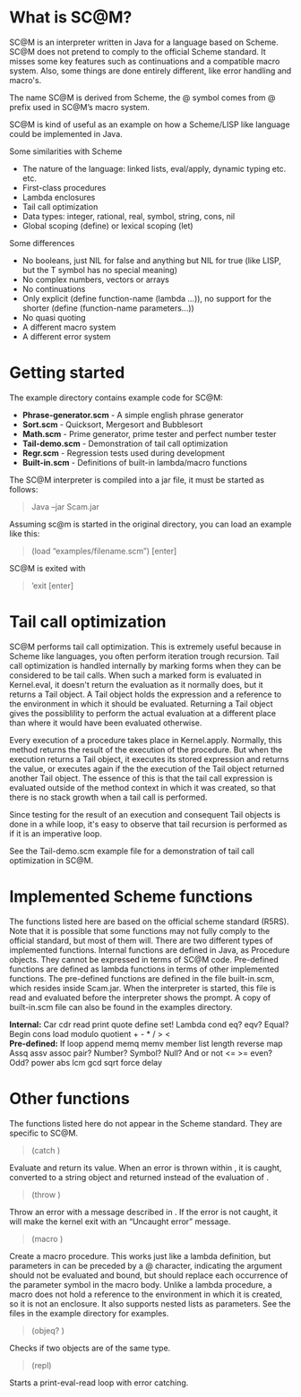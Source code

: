 
# What is SC@M?

SC@M is an interpreter written in Java for a language based on Scheme. SC@M does not pretend to comply to 
the official Scheme standard. It misses some key features such as continuations and a compatible 
macro system. Also, some things are done entirely different, like error handling and macro's. 

The name SC@M is derived from Scheme, the @ symbol comes from @ prefix used in SC@M’s macro system.

SC@M is kind of useful as an example on how a Scheme/LISP like language could be implemented in Java.

Some similarities with Scheme

- The nature of the language: linked lists, eval/apply, dynamic typing etc. etc.
- First-class procedures
- Lambda enclosures
- Tail call optimization
- Data types: integer, rational, real, symbol, string, cons, nil
- Global scoping (define) or lexical scoping (let)

Some differences

- No booleans, just NIL for false and anything but NIL for true (like LISP, but the T symbol has no special meaning)
- No complex numbers, vectors or arrays
- No continuations
- Only explicit (define function-name (lambda ...)), no support for the shorter (define (function-name parameters...))
- No quasi quoting
- A different macro system
- A different error system

# Getting started

The example directory contains example code for SC@M:

- **Phrase-generator.scm** - A simple english phrase generator
- **Sort.scm** - Quicksort, Mergesort and Bubblesort
- **Math.scm** - Prime generator, prime tester and perfect number tester
- **Tail-demo.scm** - Demonstration of tail call optimization
- **Regr.scm** - Regression tests used during development
- **Built-in.scm** - Definitions of built-in lambda/macro functions

The SC@M interpreter is compiled into a jar file, it must be started as follows:

> Java –jar Scam.jar

Assuming sc@m is started in the original directory, you can load an example like this:

> (load “examples/filename.scm”) [enter]

SC@M is exited with

> ’exit [enter]

# Tail call optimization	

SC@M performs tail call optimization. This is extremely useful because in Scheme like languages, you often 
perform iteration trough recursion. Tail call optimization is handled internally by marking forms when they 
can be considered to be tail calls. When such a marked form is evaluated in Kernel.eval, it doesn't return 
the evaluation as it normally does, but it returns a Tail object. A Tail object holds the expression and a 
reference to the environment in which it should be evaluated. Returning a Tail object gives the possiblility 
to perform the actual evaluation at a different place than where it would have been evaluated otherwise.

Every execution of a procedure takes place in Kernel.apply. Normally, this method returns the result of the 
execution of the procedure. But when the execution returns a Tail object, it executes its stored expression 
and returns the value, or executes again if the the execution of the Tail object returned another Tail object. 
The essence of this is that the tail call expression is evaluated outside of the method context in which it
was created, so that there is no stack growth when a tail call is performed.

Since testing for the result of an execution and consequent Tail objects is done in a while loop, it's easy 
to observe that tail recursion is performed as if it is an imperative loop.

See the Tail-demo.scm example file for a demonstration of tail call optimization in SC@M.

# Implemented Scheme functions

The functions listed here are based on the official scheme standard (R5RS). Note that it is possible that some 
functions may not fully comply to the official standard, but most of them will. There are two different types 
of implemented functions. Internal functions are defined in Java, as Procedure objects. They cannot be expressed 
in terms of SC@M code. Pre-defined functions are defined as lambda functions in terms of other implemented 
functions. The pre-defined functions are defined in the file built-in.scm, which resides inside Scam.jar. When 
the interpreter is started, this file is read and evaluated before the interpreter shows the prompt. A copy of 
built-in.scm file can also be found in the examples directory.

**Internal:** Car cdr read print quote define set! Lambda cond eq? eqv? Equal? Begin cons load modulo quotient + - * / > <						
**Pre-defined:** If loop append memq memv member list length reverse map Assq assv assoc pair? Number? Symbol? Null? And or 
not <= >= even? Odd? power abs lcm gcd sqrt force delay									

# Other functions

The functions listed here do not appear in the Scheme standard. They are specific to SC@M.

> (catch <expression>)
	
Evaluate <expression> and return its value. When an error is thrown within <expression>, it is caught, converted to a 
string object and returned instead of the evaluation of <expression>.

> (throw <string>)

Throw an error with a message described in <string>. If the error is not caught, it will make the kernel exit with an 
“Uncaught error” message.

> (macro <param-list> <body>)

Create a macro procedure. This works just like a lambda definition, but parameters in <param-list> can be preceded by 
a @ character, indicating the argument should not be evaluated and bound, but should replace each occurrence of the 
parameter symbol in the macro body. Unlike a lambda procedure, a macro does not hold a reference to the environment 
in which it is created, so it is not an enclosure. It also supports nested lists as parameters. See the files in the 
example directory for examples.

> (objeq? <object1> <object2>)

Checks if two objects are of the same type.

> (repl)
	
Starts a print-eval-read loop with error catching.

